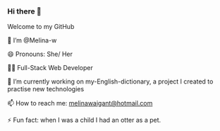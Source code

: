 ### Hi there 👋

Welcome to my GitHub

👋 I’m @Melina-w

😄 Pronouns: She/ Her

👩‍💻 Full-Stack Web Developer

🔭 I’m currently working on my-English-dictionary, a project I created to practise new technologies

📫 How to reach me: melinawaigant@hotmail.com

⚡ Fun fact: when I was a child I had an otter as a pet.

